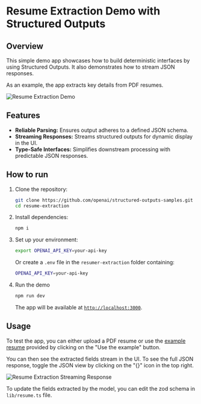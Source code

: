 # Resume Extraction Demo with Structured Outputs

## Overview

This simple demo app showcases how to build deterministic interfaces by using Structured Outputs. It also demonstrates how to stream JSON responses.

As an example, the app extracts key details from PDF resumes.

![Resume Extraction Demo](https://cdn.openai.com/API/sample_apps/resume-extraction-demo.gif)

## Features

- **Reliable Parsing:** Ensures output adheres to a defined JSON schema.
- **Streaming Responses:** Streams structured outputs for dynamic display in the UI.
- **Type-Safe Interfaces:** Simplifies downstream processing with predictable JSON responses.

## How to run

1. Clone the repository:

   ```bash
   git clone https://github.com/openai/structured-outputs-samples.git
   cd resume-extraction
   ```

2. Install dependencies:

   ```bash
   npm i
   ```

3. Set up your environment:

   ```bash
   export OPENAI_API_KEY=your-api-key
   ```

   Or create a `.env` file in the `resumer-extraction` folder containing:

   ```bash
   OPENAI_API_KEY=your-api-key
   ```

4. Run the demo

   ```bash
   npm run dev
   ```

   The app will be available at [`http://localhost:3000`](http://localhost:3000).

## Usage

To test the app, you can either upload a PDF resume or use the [example resume](./public/example_resume.pdf) provided by clicking on the "Use the example" button.

You can then see the extracted fields stream in the UI. To see the full JSON response, toggle the JSON view by clicking on the "{}" icon in the top right.

![Resume Extraction Streaming Response](https://cdn.openai.com/API/sample_apps/resume-extraction-streaming-response.gif)

To update the fields extracted by the model, you can edit the zod schema in `lib/resume.ts` file.
